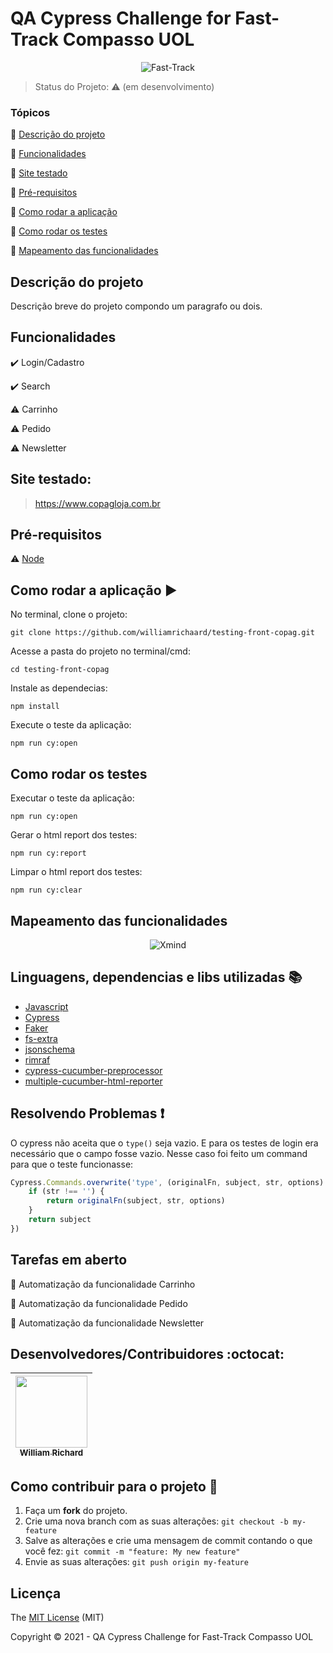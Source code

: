 <h1>QA Cypress Challenge for Fast-Track Compasso UOL</h1> 

<p align="center">
  <img alt="Fast-Track" src="https://d585tldpucybw.cloudfront.net/sfimages/default-source/teststudio/telerik_teststudio_trialsection_illustration.png?sfvrsn=739b5781_1"/>
</p>

> Status do Projeto: :warning: (em desenvolvimento)

### Tópicos 

:small_blue_diamond: [Descrição do projeto](#descrição-do-projeto)

:small_blue_diamond: [Funcionalidades](#funcionalidades)

:small_blue_diamond: [Site testado](#site-testado)

:small_blue_diamond: [Pré-requisitos](#pré-requisitos)

:small_blue_diamond: [Como rodar a aplicação](#como-rodar-a-aplicação-arrow_forward)

:small_blue_diamond: [Como rodar os testes](#como-rodar-os-testes)

:small_blue_diamond: [Mapeamento das funcionalidades](#mapeamento-das-funcionalidades)

## Descrição do projeto 

<p align="justify">
  Descrição breve do projeto compondo um paragrafo ou dois. 
</p>

## Funcionalidades

:heavy_check_mark: Login/Cadastro

:heavy_check_mark: Search

:warning: Carrinho 

:warning: Pedido

:warning: Newsletter

## Site testado:

> https://www.copagloja.com.br


## Pré-requisitos

:warning: [Node](https://nodejs.org/en/download/)

## Como rodar a aplicação :arrow_forward:

No terminal, clone o projeto: 

```
git clone https://github.com/williamrichaard/testing-front-copag.git
```
Acesse a pasta do projeto no terminal/cmd:

```
cd testing-front-copag
```

Instale as dependecias:

```
npm install
```

Execute o teste da aplicação:

```
npm run cy:open
```

## Como rodar os testes

Executar o teste da aplicação:

```
npm run cy:open
```

Gerar o html report dos testes:

```
npm run cy:report
```

Limpar o html report dos testes:

```
npm run cy:clear
```

## Mapeamento das funcionalidades

<p align="center">
  <img alt="Xmind" src="https://lh3.googleusercontent.com/uSQMp-YPnB2fVc5gQSCmEc3Lb4Z1ccDXMGTvRPNsqOuf0OQaQ55cIfJ4IlIm_8i4XY3Cd3zxb33d3trE3s_a9hqwAPU63XMbo3-6GOCMUSOgjC2vJ-vslMvN8lpXAcXtwNwBlT5wgc0fKca8ikM5sVeY4NikaNUylI0VnxQOOwhOIHs_kbu3u42he6Yho7Cxqs6hYWHvAGYXbWPR6TPEOl4d9Z1hqYoL0pxhee-uj20R6U3iAx8U3UZdFHKOJ4jbybGiaQPuFcs03xXUrORXu7H7fNpYLturDv9Zs_9LrhH6jJtELEUF6kZWMuwVx_ZsBvHWn8i_ZOOsyqrLL_jshfAdBhfroydLwpbzEVf4k43oVxtdPpeP3SEcI3kJ8qEukWStT3sLvmU6ndToO5hcTIYPTNz6sOySII_FE4mjkngmPW_pBlnSNKsJXKGLLgMxapK7dBcwz3q7tg6MukX6ME5i9LJbmEeQZROl-yWx1hyLirnzKNfT6HVBT7HT4Wv2LUETVv7N_AVAIIOclWSC7JAbZkIHK2FZeARDur5mvV6rHkktDuoOWGHbYtxxlD39ZvoRN-ywjc58ZQn8F6V1bENHeFIfKSji5xsoDJ9KRZbx4YBGyKZlLf2ZzyspvubHROUlxsNCImIMV6blwXhwdbJ6xB7DbCvZhobB8NeUFelGpCb3F67Q6lazmBLImKtrhdbNFcZP_n9Y5zGkma_d5jinYA=w1920-h791-no?authuser=0"/>
</p>

## Linguagens, dependencias e libs utilizadas :books:

- [Javascript](https://pt-br.reactjs.org/docs/create-a-new-react-app.html)
- [Cypress](https://docs.cypress.io/guides/overview/why-cypress)
- [Faker](https://www.npmjs.com/package/Faker)
- [fs-extra](https://www.npmjs.com/package/fs-extra)
- [jsonschema](https://www.npmjs.com/package/jsonschema)
- [rimraf](https://www.npmjs.com/package/rimraf)
- [cypress-cucumber-preprocessor](https://github.com/TheBrainFamily/cypress-cucumber-preprocessor)
- [multiple-cucumber-html-reporter](https://www.npmjs.com/package/multiple-cucumber-html-reporter)

## Resolvendo Problemas :exclamation:

O cypress não aceita que o ```type()``` seja vazio. E para os testes de login era necessário que o campo fosse vazio. Nesse caso foi feito um command para que o teste funcionasse:

```javascript
Cypress.Commands.overwrite('type', (originalFn, subject, str, options) => {
    if (str !== '') {
        return originalFn(subject, str, options)
    }
    return subject
})
```

## Tarefas em aberto

:memo: Automatização da funcionalidade Carrinho 

:memo: Automatização da funcionalidade Pedido

:memo: Automatização da funcionalidade Newsletter

## Desenvolvedores/Contribuidores :octocat:

| [<img src="https://avatars.githubusercontent.com/u/55960615?v=4" width=115><br><sub>William Richard</sub>](https://github.com/williamrichaard)
| :---: |

## Como contribuir para o projeto 💪

1. Faça um **fork** do projeto.
2. Crie uma nova branch com as suas alterações: `git checkout -b my-feature`
3. Salve as alterações e crie uma mensagem de commit contando o que você fez: `git commit -m "feature: My new feature"`
4. Envie as suas alterações: `git push origin my-feature`

## Licença 

The [MIT License](https://github.com/williamrichaard/testing-front-copag/blob/main/LICENSE) (MIT)

Copyright :copyright: 2021 - QA Cypress Challenge for Fast-Track Compasso UOL
